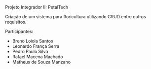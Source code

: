 Projeto Integrador II: PetalTech

Criação de um sistema para floricultura utilizando CRUD entre outros requisitos.

Participantes:

- Breno Loiola Santos
- Leonardo França Serra
- Pedro Paulo Silva
- Rafael Macena Machado
- Matheus de Souza Manzano
